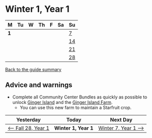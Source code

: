 # Winter 1, Year 1

| M                          | Tu                        | W                         | Th                        | F                         | Sa                        | Su                        |
| -------------------------- | ------------------------- | ------------------------- | ------------------------- |-------------------------- | ------------------------- | ------------------------- |
| **1**                      |                           |                           |                           |                           |                           | [7](year-1-winter-7.md)   |
|                            |                           |                           |                           |                           |                           | [14](year-1-winter-14.md) |
|                            |                           |                           |                           |                           |                           | [21](year-1-winter-21.md) |
|                            |                           |                           |                           |                           |                           | [28](year-1-winter-28.md) |

[Back to the guide summary](readme.md)

## Advice and warnings

- Complete all Community Center Bundles as quickly as possible to unlock [Ginger Island](https://stardewvalleywiki.com/Ginger_Island) and the [Ginger Island Farm](https://stardewvalleywiki.com/Ginger_Island#The_Farm).
  - You can use this new farm to maintain a Starfruit crop.

| Yesterday                                   | Today                 | Next Day                                    |
| ------------------------------------------- | --------------------- | ------------------------------------------- |
| [⟵ Fall 28, Year 1](year-1-fall-28.md)     | **Winter 1, Year 1**  | [Winter 7, Year 1 ⟶](year-1-winter-7.md)   |
